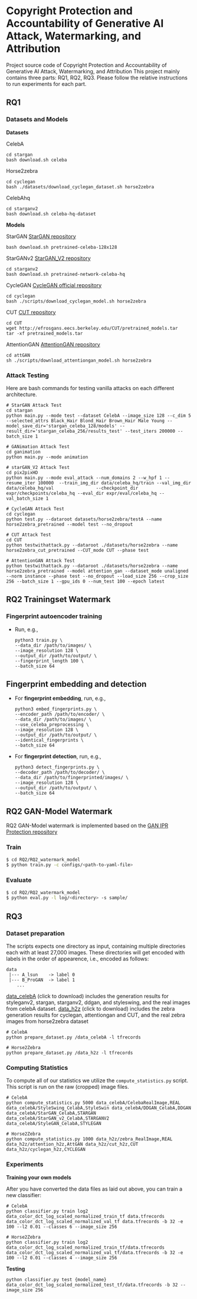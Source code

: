 <!--
 * @Author: Echooooo-zhn haonanZHONG17@outlook.com
 * @Date: 2023-03-09 17:41:55
 * @LastEditors: Echooooo-zhn haonanZHONG17@outlook.com
 * @LastEditTime: 2023-03-09 17:44:11
 * @FilePath: \Copyright-Protection-and-Accountability-of-Generative-AI-Attack-Watermarking-and-Attribution\README.md
 * @Description: 这是默认设置,请设置`customMade`, 打开koroFileHeader查看配置 进行设置: https://github.com/OBKoro1/koro1FileHeader/wiki/%E9%85%8D%E7%BD%AE
-->
# Copyright Protection and Accountability of Generative AI Attack, Watermarking, and Attribution
Project source code of Copyright Protection and Accountability of Generative AI Attack, Watermarking, and Attribution
This project mainly contains three parts: RQ1, RQ2, RQ3. Please follow the relative instructions to run experiments for each part. 


## RQ1
### Datasets and Models

**Datasets**

CelebA
```
cd stargan
bash download.sh celeba
```

Horse2zebra
```
cd cyclegan
bash ./datasets/download_cyclegan_dataset.sh horse2zebra
```

CelebAhq
```
cd starganv2
bash download.sh celeba-hq-dataset
```

**Models**

StarGAN
[StarGAN repository](https://github.com/yunjey/stargan)
```
bash download.sh pretrained-celeba-128x128
```
StarGANv2
[StarGAN_V2 repository](https://github.com/clovaai/stargan-v2)
```
cd starganv2
bash download.sh pretrained-network-celeba-hq
```
CycleGAN
 [CycleGAN official repository](https://github.com/junyanz/pytorch-CycleGAN-and-pix2pix)
```
cd cyclegan
bash ./scripts/download_cyclegan_model.sh horse2zebra
```
CUT
 [CUT repository](https://github.com/taesungp/contrastive-unpaired-translation)
```
cd CUT
wget http://efrosgans.eecs.berkeley.edu/CUT/pretrained_models.tar
tar -xf pretrained_models.tar
```
AttentionGAN
 [AttentionGAN repository](https://github.com/Ha0Tang/AttentionGAN)
```
cd attGAN
sh ./scripts/download_attentiongan_model.sh horse2zebra
```


### Attack Testing

Here are bash commands for testing vanilla attacks on each different architecture.
```
# StarGAN Attack Test
cd stargan
python main.py --mode test --dataset CelebA --image_size 128 --c_dim 5 --selected_attrs Black_Hair Blond_Hair Brown_Hair Male Young --model_save_dir='stargan_celeba_128/models' --result_dir='stargan_celeba_256/results_test' --test_iters 200000 --batch_size 1

# GANimation Attack Test
cd ganimation
python main.py --mode animation

# starGAN_V2 Attack Test
cd pix2pixHD
python main.py --mode eval_attack --num_domains 2 --w_hpf 1 --resume_iter 100000  --train_img_dir data/celeba_hq/train --val_img_dir data/celeba_hq/val                --checkpoint_dir expr/checkpoints/celeba_hq --eval_dir expr/eval/celeba_hq --val_batch_size 1

# CycleGAN Attack Test
cd cyclegan
python test.py --dataroot datasets/horse2zebra/testA --name horse2zebra_pretrained --model test --no_dropout

# CUT Attack Test
cd CUT
python testwithattack.py --dataroot ./datasets/horse2zebra --name horse2zebra_cut_pretrained --CUT_mode CUT --phase test

# AttentionGAN Attack Test
python testwithattack.py --dataroot ./datasets/horse2zebra --name horse2zebra_pretrained --model attention_gan --dataset_mode unaligned --norm instance --phase test --no_dropout --load_size 256 --crop_size 256 --batch_size 1 --gpu_ids 0 --num_test 100 --epoch latest
```


## RQ2 Trainingset Watermark
### Fingerprint autoencoder training
- Run, e.g.,
  ```
  python3 train.py \
  --data_dir /path/to/images/ \
  --image_resolution 128 \
  --output_dir /path/to/output/ \
  --fingerprint_length 100 \
  --batch_size 64
  ```



## Fingerprint embedding and detection
- For **fingerprint embedding**, run, e.g.,
  ```
  python3 embed_fingerprints.py \
  --encoder_path /path/to/encoder/ \
  --data_dir /path/to/images/ \
  --use_celeba_preprocessing \
  --image_resolution 128 \
  --output_dir /path/to/output/ \
  --identical_fingerprints \
  --batch_size 64
  ```
  
- For **fingerprint detection**, run, e.g.,
  ```
  python3 detect_fingerprints.py \
  --decoder_path /path/to/decoder/ \
  --data_dir /path/to/fingerprinted/images/ \
  --image_resolution 128 \
  --output_dir /path/to/output/ \
  --batch_size 64
  ```



## RQ2 GAN-Model Watermark
RQ2 GAN-Model watermark is implemented based on the  [GAN IPR Protection repository](https://github.com/dingsheng-ong/ipr-gan)

### Train
```bash
$ cd RQ2/RQ2_watermark_model
$ python train.py -c configs/<path-to-yaml-file>
```
### Evaluate
```bash
$ cd RQ2/RQ2_watermark_model
$ python eval.py -l log/<directory> -s sample/
```
## RQ3
### Dataset preparation


The scripts expects one directory as input, containing multiple directories each with at least 27,000 images.
These directories will get encoded with labels in the order of appearence, i.e., encoded as follows:

```
data
 |--- A_lsun 	-> label 0
 |--- B_ProGAN 	-> label 1
 	...
```
[data_celebA](https://drive.google.com/file/d/11uu1OdWs-lI1fbBDEkNXh1HCACfwAD-s/view?usp=sharing) (click to download) includes the generation results for styleganv2, stargan, starganv2, ddgan, and styleswing, and the real images from celebA dataset.
[data_h2z](https://drive.google.com/file/d/1EnVTR2Xmphh5UViTARQKA5NVQf1f9tyd/view?usp=sharing) (click to download) includes the zebra generation results for cyclegan, attentiongan and CUT, and the real zebra images from horse2zebra dataset

```
# CelebA
python prepare_dataset.py /data_celebA -l tfrecords

# Horse2Zebra
python prepare_dataset.py /data_h2z -l tfrecords
```

### Computing Statistics

To compute all of our statistics we utilize the `compute_statistics.py` script. This script is run on the raw (cropped) image files.
```
# CelebA
python compute_statistics.py 5000 data_celebA/CelebaRealImage,REAL  data_celebA/StyleSwing_CelabA,StyleSwin data_celebA/DDGAN_CelabA,DDGAN data_celebA/StarGAN_CelabA,STARGAN data_celebA/StarGAN_v2_CelabA,STARGANV2 data_celebA/StyleGAN_CelabA,STYLEGAN

# Horse2Zebra
python compute_statistics.py 1000 data_h2z/zebra_RealImage,REAL data_h2z/attention_h2z,AttGAN data_h2z/cut_h2z,CUT data_h2z/cyclegan_h2z,CYCLEGAN
```

### Experiments
**Training your own models**

After you have converted the data files as laid out above, you can train a new classifier:
```
# CelebA
python classifier.py train log2 data_color_dct_log_scaled_normalized_train_tf data.tfrecords data_color_dct_log_scaled_normalized_val_tf data.tfrecords -b 32 -e 100 --l2 0.01 --classes 6 --image_size 256

# Horse2Zebra
python classifier.py train log2 data_color_dct_log_scaled_normalized_train_tf/data.tfrecords data_color_dct_log_scaled_normalized_val_tf/data.tfrecords -b 32 -e 100 --l2 0.01 --classes 4 --image_size 256
```

**Testing**
```
python classifier.py test {model_name} data_color_dct_log_scaled_normalized_test_tf/data.tfrecords -b 32 --image_size 256
```

